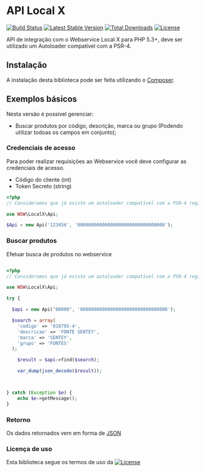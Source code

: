 # API Local X 

[![Build Status](https://travis-ci.org/whera/localx.svg?branch=master)](https://travis-ci.org/whera/localx)
[![Latest Stable Version](https://poser.pugx.org/wsw/localx/v/stable.svg)](https://packagist.org/packages/wsw/localx)
[![Total Downloads](https://poser.pugx.org/wsw/localx/downloads.svg)](https://packagist.org/packages/wsw/localx)
[![License](https://poser.pugx.org/wsw/localx/license.svg)](https://packagist.org/packages/wsw/localx)


API de integração com o Webservice Local X para PHP 5.3+, deve ser utilizado um Autoloader compatível com a PSR-4.

## Instalação

A instalação desta biblioteca pode ser feita utilizando o [Composer](https://packagist.org/packages/wsw/localx).

## Exemplos básicos

Nesta versão é possível gerenciar:

* Buscar produtos por código, descrição, marca ou grupo (Podendo utilizar todoas os campos em conjunto);


### Credenciais de acesso

Para poder realizar requisições ao Webservice você deve configurar as credenciais de acesso.
* Código do cliente (int) 
* Token Secreto (string) 

```php
<?php
// Consideramos que já existe um autoloader compatível com a PSR-4 registrado

use WSW\LocalX\Api;

$Api = new Api('123456', '00000000000000000000000000000000');


```


### Buscar produtos

Efetuar busca de produtos no webservice

```php

<?php
// Consideramos que já existe um autoloader compatível com a PSR-4 registrado

use WSW\LocalX\Api;

try {

  $api = new Api("00000", '00000000000000000000000000000000');

  $search = array(
    'codigo' => '018795-4',
    'descricao' => 'FONTE SENTEY',
    'marca' => 'SENTEY',
    'grupo' => 'FONTES'
  );

	$result = $api->find($search);

	var_dump(json_decode($result));



} catch (Exception $e) {
	echo $e->getMessage();
}


```

### Retorno

Os dados retornados vem em forma de [JSON](http://json.org/)


### Licença de uso

Esta biblioteca segue os termos de uso da [![License](https://poser.pugx.org/wsw/localx/license.svg)](https://packagist.org/packages/wsw/localx)
